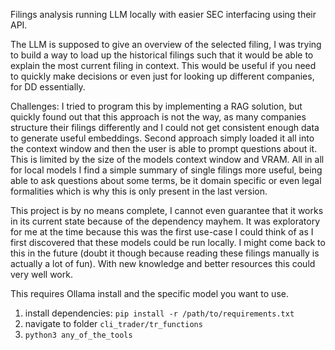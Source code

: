 Filings analysis running LLM locally with easier SEC interfacing using their API. 

The LLM is supposed to give an overview of the selected filing, I was trying to build a way to load up the historical filings
such that it would be able to explain the most current filing in context. 
This would be useful if you need to quickly make decisions or even just for looking up different companies, for DD essentially.

Challenges: I tried to program this by implementing a RAG solution, but quickly found out that this approach is not the way,
as many companies structure their filings differently and I could not get consistent enough data to generate useful embeddings.
Second approach simply loaded it all into the context window and then the user is able to prompt questions about it. This is limited
by the size of the models context window and VRAM.
All in all for local models I find a simple summary of single filings more useful, being able to ask questions about some terms, be it 
domain specific or even legal formalities which is why this is only present in the last version.

This project is by no means complete, I cannot even guarantee that it works in its current state because of the dependency mayhem. 
It was exploratory for me at the time because this was the first use-case I could think of as I first discovered that these models could be run locally.
I might come back to this in the future (doubt it though because reading these filings manually is actually a lot of fun). 
With new knowledge and better resources this could very well work.

This requires Ollama install and the specific model you want to use.
1. install dependencies: `pip install -r /path/to/requirements.txt`
2. navigate to folder `cli_trader/tr_functions`
3. `python3 any_of_the_tools`
